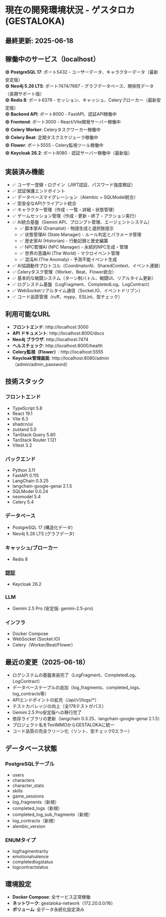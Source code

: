 # 現在の開発環境状況 - ゲスタロカ (GESTALOKA)

## 最終更新: 2025-06-18

## 稼働中のサービス（localhost）
🟢 **PostgreSQL 17**: ポート5432 - ユーザーデータ、キャラクターデータ（最新安定版）  
🟢 **Neo4j 5.26 LTS**: ポート7474/7687 - グラフデータベース、関係性データ（長期サポート版）  
🟢 **Redis 8**: ポート6379 - セッション、キャッシュ、Celeryブローカー（最新安定版）  
🟢 **Backend API**: ポート8000 - FastAPI、認証API稼働中  
🟢 **Frontend**: ポート3000 - React/Vite開発サーバー稼働中  
🟢 **Celery Worker**: Celeryタスクワーカー稼働中  
🟢 **Celery Beat**: 定期タスクスケジューラ稼働中  
🟢 **Flower**: ポート5555 - Celery監視ツール稼働中  
🟢 **Keycloak 26.2**: ポート8080 - 認証サーバー稼働中（最新版）  

## 実装済み機能
- ✅ ユーザー登録・ログイン（JWT認証、パスワード強度検証）
- ✅ 認証保護エンドポイント
- ✅ データベースマイグレーション（Alembic + SQLModel統合）
- ✅ 型安全なAPIクライアント統合
- ✅ キャラクター管理（作成・一覧・詳細・状態管理）
- ✅ ゲームセッション管理（作成・更新・終了・アクション実行）
- ✅ AI統合基盤（Gemini API、プロンプト管理、エージェントシステム）
  - ✅ 脚本家AI (Dramatist) - 物語生成と選択肢提示
  - ✅ 状態管理AI (State Manager) - ルール判定とパラメータ管理
  - ✅ 歴史家AI (Historian) - 行動記録と歴史編纂
  - ✅ NPC管理AI (NPC Manager) - 永続的NPC生成・管理
  - ✅ 世界の意識AI (The World) - マクロイベント管理
  - ✅ 混沌AI (The Anomaly) - 予測不能イベント生成
- ✅ AI協調動作プロトコル（CoordinatorAI、SharedContext、イベント連鎖）
- ✅ Celeryタスク管理（Worker、Beat、Flower統合）
- ✅ 基本的な戦闘システム（ターン制バトル、戦闘UI、リアルタイム更新）
- ✅ ログシステム基盤（LogFragment、CompletedLog、LogContract）
- ✅ WebSocketリアルタイム通信（Socket.IO、イベントドリブン）
- ✅ コード品質管理（ruff、mypy、ESLint、型チェック）

## 利用可能なURL
- **フロントエンド**: http://localhost:3000
- **API ドキュメント**: http://localhost:8000/docs
- **Neo4j ブラウザ**: http://localhost:7474
- **ヘルスチェック**: http://localhost:8000/health
- **Celery監視（Flower）**: http://localhost:5555
- **Keycloak管理画面**: http://localhost:8080/admin（admin/admin_password）

## 技術スタック

### フロントエンド
- TypeScript 5.8
- React 19.1
- Vite 6.3
- shadcn/ui
- zustand 5.0
- TanStack Query 5.80
- TanStack Router 1.121
- Vitest 3.2

### バックエンド
- Python 3.11
- FastAPI 0.115
- LangChain 0.3.25
- langchain-google-genai 2.1.5
- SQLModel 0.0.24
- neomodel 5.4
- Celery 5.4

### データベース
- PostgreSQL 17 (構造化データ)
- Neo4j 5.26 LTS (グラフデータ)

### キャッシュ/ブローカー
- Redis 8

### 認証
- Keycloak 26.2

### LLM
- Gemini 2.5 Pro (安定版: gemini-2.5-pro)

### インフラ
- Docker Compose
- WebSocket (Socket.IO)
- Celery（Worker/Beat/Flower）

## 最近の変更（2025-06-18）
- ログシステムの基盤実装完了（LogFragment、CompletedLog、LogContract）
- データベーステーブルの追加（log_fragments、completed_logs、log_contracts等）
- APIエンドポイントの拡充（/api/v1/logs/*）
- テストカバレッジの向上（全178テストがパス）
- Gemini 2.5 Pro安定版への移行完了
- 依存ライブラリの更新（langchain 0.3.25、langchain-google-genai 2.1.5）
- プロジェクト名をTextMMOからGESTALOKAに統一
- コード品質の完全クリーン化（リント、型チェック0エラー）

## データベース状態

### PostgreSQLテーブル
- users
- characters
- character_stats
- skills
- game_sessions
- log_fragments（新規）
- completed_logs（新規）
- completed_log_sub_fragments（新規）
- log_contracts（新規）
- alembic_version

### ENUMタイプ
- logfragmentrarity
- emotionalvalence
- completedlogstatus
- logcontractstatus

## 環境設定
- **Docker Compose**: 全サービス正常稼働
- **ネットワーク**: gestaloka-network（172.20.0.0/16）
- **ボリューム**: 全データ永続化設定済み